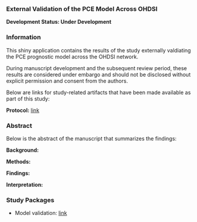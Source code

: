 ### External Validation of the PCE Model Across OHDSI

**Development Status: Under Development**



### Information

This shiny application contains the results of the study externally valdiating the PCE prognostic model across the OHDSI network. 

During manuscript development and the subsequent review period, these results are considered under embargo and should not be disclosed without explicit permission and consent from the authors.


Below are links for study-related artifacts that have been made available as part of this study:



**Protocol:** [link](https://...)



### Abstract 


Below is the abstract of the manuscript that summarizes the findings:



**Background:**  


**Methods:** 

**Findings:** 


**Interpretation:**



### Study Packages

- Model validation: [link](https://github.com/ohdsi-studies/PCE)



